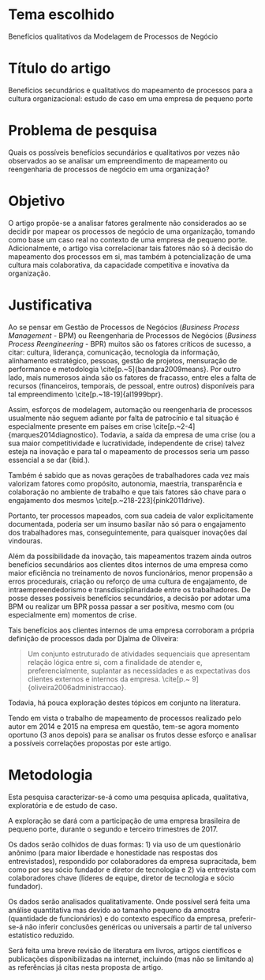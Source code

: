 # Tema escolhido

Benefícios qualitativos da Modelagem de Processos de Negócio

# Título do artigo

Benefícios secundários e qualitativos do mapeamento de processos para a cultura organizacional: estudo de caso em uma empresa de pequeno porte

# Problema de pesquisa

Quais os possíveis benefícios secundários e qualitativos por vezes não observados ao se analisar um empreendimento de mapeamento ou reengenharia de processos de negócio em uma organização?

# Objetivo

O artigo propõe-se a analisar fatores geralmente não considerados ao se decidir por mapear os processos de negócio de uma organização, tomando como base um caso real no contexto de uma empresa de pequeno porte. Adicionalmente, o artigo visa correlacionar tais fatores não só à decisão do mapeamento dos processos em si, mas também à potencialização de uma cultura mais colaborativa, da capacidade competitiva e inovativa da organização.

# Justificativa

Ao se pensar em Gestão de Processos de Negócios (*Business Process Management* - BPM) ou Reengenharia de Processos de Negócios (*Business Process Reengineering* - BPR) muitos são os fatores críticos de sucesso, a citar: cultura, liderança, comunicação, tecnologia da informação, alinhamento estratégico, pessoas, gestão de projetos, mensuração de performance e metodologia \cite[p.~5]{bandara2009means}. Por outro lado, mais numerosos ainda são os fatores de fracasso, entre eles a falta de recursos (financeiros, temporais, de pessoal, entre outros) disponíveis para tal empreendimento \cite[p.~18-19]{al1999bpr}.

Assim, esforços de modelagem, automação ou reengenharia de processos usualmente não seguem adiante por falta de patrocínio e tal situação é especialmente presente em países em crise \cite[p.~2-4]{marques2014diagnostico}. Todavia, a saída da empresa de uma crise (ou a sua maior competitividade e lucratividade, independente de crise) talvez esteja na inovação e para tal o mapeamento de processos seria um passo essencial a se dar (ibid.).

Também é sabido que as novas gerações de trabalhadores cada vez mais valorizam fatores como propósito, autonomia, maestria, transparência e colaboração no ambiente de trabalho e que tais fatores são chave para o engajamento dos mesmos \cite[p.~218-223]{pink2011drive}.

Portanto, ter processos mapeados, com sua cadeia de valor explicitamente documentada, poderia ser um insumo basilar não só para o engajamento dos trabalhadores mas, conseguintemente, para quaisquer inovações daí vindouras.

Além da possibilidade da inovação, tais mapeamentos trazem ainda outros benefícios secundários aos clientes ditos internos de uma empresa como maior eficiência no treinamento de novos funcionários, menor propensão a erros procedurais, criação ou reforço de uma cultura de engajamento, de intraempreendedorismo e transdisciplinaridade entre os trabalhadores. De posse desses possíveis benefícios secundários, a decisão por adotar uma BPM ou realizar um BPR possa passar a ser positiva, mesmo com (ou especialmente em) momentos de crise.

Tais benefícios aos clientes internos de uma empresa corroboram a própria definição de processos dada por Djalma de Oliveira:

> Um conjunto estruturado de atividades sequenciais que apresentam relação lógica entre si, com a finalidade de atender e, preferencialmente, suplantar as necessidades e as expectativas dos clientes externos e internos da empresa. \cite[p.~ 9]{oliveira2006administraccao}.

Todavia, há pouca exploração destes tópicos em conjunto na literatura.

Tendo em vista o trabalho de mapeamento de processos realizado pelo autor em 2014 e 2015 na empresa em questão, tem-se agora momento oportuno (3 anos depois) para se analisar os frutos desse esforço e analisar a possíveis correlações propostas por este artigo.

# Metodologia

Esta pesquisa caracterizar-se-á como uma pesquisa aplicada, qualitativa, exploratória e de estudo de caso.

A exploração se dará com a participação de uma empresa brasileira de pequeno porte, durante o segundo e terceiro trimestres de 2017.

Os dados serão colhidos de duas formas: 1) via uso de um questionário anônimo (para maior liberdade e honestidade nas respostas dos entrevistados), respondido por colaboradores da empresa supracitada, bem como por seu sócio fundador e diretor de tecnologia e 2) via entrevista com colaboradores chave (líderes de equipe, diretor de tecnologia e sócio fundador).

Os dados serão analisados qualitativamente. Onde possível será feita uma análise quantitativa mas devido ao tamanho pequeno da amostra (quantidade de funcionários) e do contexto específico da empresa, preferir-se-á não inferir conclusões genéricas ou universais a partir de tal universo estatístico reduzido.

Será feita uma breve revisão de literatura em livros, artigos científicos e publicações disponibilizadas na internet, incluindo (mas não se limitando a) as referências já citas nesta proposta de artigo.
